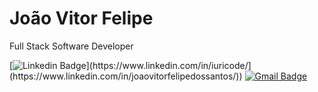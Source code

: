 # João Vitor Felipe
Full Stack Software Developer

[![Linkedin Badge](https://img.shields.io/badge/-João%20Vitor%20Felipe-EB4034?style=flat-square&logo=Linkedin&logoColor=white&link=[https://www.linkedin.com/in/iuricode/](https://www.linkedin.com/in/joaovitorfelipedossantos/))](https://www.linkedin.com/in/iuricode/](https://www.linkedin.com/in/joaovitorfelipedossantos/)) 
[![Gmail Badge](https://img.shields.io/badge/-joaovitor.felipesantos@gmail.com-EB4034?style=flat-square&logo=Gmail&logoColor=white&link=mailto:joaovitor.felipesantos@gmail.com)](mailto:joaovitor.felipesantos@gmail.com)
